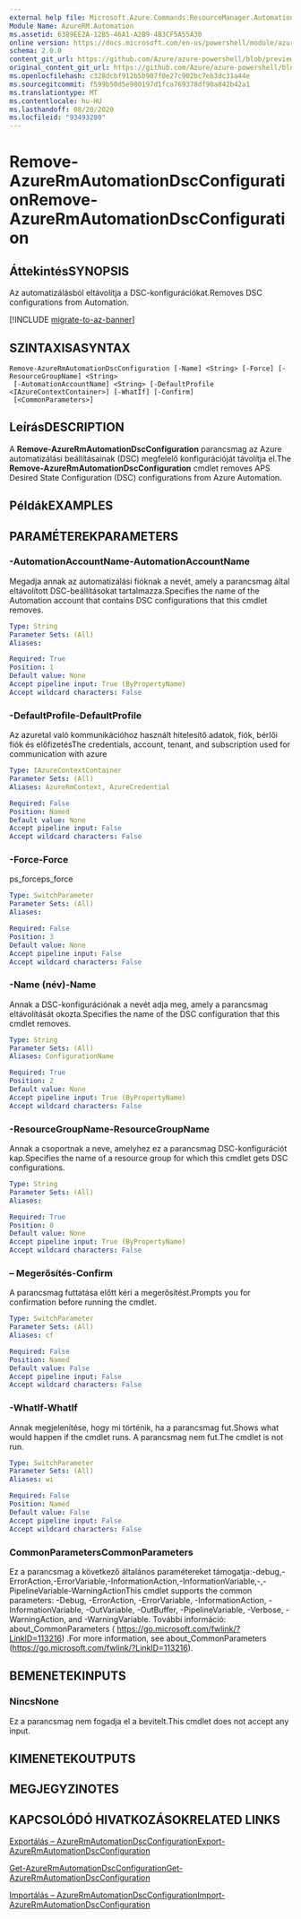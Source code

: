 ```yaml
---
external help file: Microsoft.Azure.Commands.ResourceManager.Automation.dll-Help.xml
Module Name: AzureRM.Automation
ms.assetid: 6389EE2A-12B5-46A1-A2B9-4B3CF5A55A30
online version: https://docs.microsoft.com/en-us/powershell/module/azurerm.automation/remove-azurermautomationdscconfiguration
schema: 2.0.0
content_git_url: https://github.com/Azure/azure-powershell/blob/preview/src/ResourceManager/Automation/Commands.Automation/help/Remove-AzureRmAutomationDscConfiguration.md
original_content_git_url: https://github.com/Azure/azure-powershell/blob/preview/src/ResourceManager/Automation/Commands.Automation/help/Remove-AzureRmAutomationDscConfiguration.md
ms.openlocfilehash: c328dcbf912b5b907f0e27c902bc7eb3dc31a44e
ms.sourcegitcommit: f599b50d5e980197d1fca769378df90a842b42a1
ms.translationtype: MT
ms.contentlocale: hu-HU
ms.lasthandoff: 08/20/2020
ms.locfileid: "93493280"
---
```

# <span data-ttu-id="acc4b-101">Remove-AzureRmAutomationDscConfiguration</span><span class="sxs-lookup"><span data-stu-id="acc4b-101">Remove-AzureRmAutomationDscConfiguration</span></span>

## <span data-ttu-id="acc4b-102">Áttekintés</span><span class="sxs-lookup"><span data-stu-id="acc4b-102">SYNOPSIS</span></span>
<span data-ttu-id="acc4b-103">Az automatizálásból eltávolítja a DSC-konfigurációkat.</span><span class="sxs-lookup"><span data-stu-id="acc4b-103">Removes DSC configurations from Automation.</span></span>

[!INCLUDE [migrate-to-az-banner](../../includes/migrate-to-az-banner.md)]

## <span data-ttu-id="acc4b-104">SZINTAXISA</span><span class="sxs-lookup"><span data-stu-id="acc4b-104">SYNTAX</span></span>

```
Remove-AzureRmAutomationDscConfiguration [-Name] <String> [-Force] [-ResourceGroupName] <String>
 [-AutomationAccountName] <String> [-DefaultProfile <IAzureContextContainer>] [-WhatIf] [-Confirm]
 [<CommonParameters>]
```

## <span data-ttu-id="acc4b-105">Leírás</span><span class="sxs-lookup"><span data-stu-id="acc4b-105">DESCRIPTION</span></span>
<span data-ttu-id="acc4b-106">A **Remove-AzureRmAutomationDscConfiguration** parancsmag az Azure automatizálási beállításainak (DSC) megfelelő konfigurációját távolítja el.</span><span class="sxs-lookup"><span data-stu-id="acc4b-106">The **Remove-AzureRmAutomationDscConfiguration** cmdlet removes APS Desired State Configuration (DSC) configurations from Azure Automation.</span></span>

## <span data-ttu-id="acc4b-107">Példák</span><span class="sxs-lookup"><span data-stu-id="acc4b-107">EXAMPLES</span></span>

## <span data-ttu-id="acc4b-108">PARAMÉTEREK</span><span class="sxs-lookup"><span data-stu-id="acc4b-108">PARAMETERS</span></span>

### <span data-ttu-id="acc4b-109">-AutomationAccountName</span><span class="sxs-lookup"><span data-stu-id="acc4b-109">-AutomationAccountName</span></span>
<span data-ttu-id="acc4b-110">Megadja annak az automatizálási fióknak a nevét, amely a parancsmag által eltávolított DSC-beállításokat tartalmazza.</span><span class="sxs-lookup"><span data-stu-id="acc4b-110">Specifies the name of the Automation account that contains DSC configurations that this cmdlet removes.</span></span>

```yaml
Type: String
Parameter Sets: (All)
Aliases: 

Required: True
Position: 1
Default value: None
Accept pipeline input: True (ByPropertyName)
Accept wildcard characters: False
```

### <span data-ttu-id="acc4b-111">-DefaultProfile</span><span class="sxs-lookup"><span data-stu-id="acc4b-111">-DefaultProfile</span></span>
<span data-ttu-id="acc4b-112">Az azuretal való kommunikációhoz használt hitelesítő adatok, fiók, bérlői fiók és előfizetés</span><span class="sxs-lookup"><span data-stu-id="acc4b-112">The credentials, account, tenant, and subscription used for communication with azure</span></span>

```yaml
Type: IAzureContextContainer
Parameter Sets: (All)
Aliases: AzureRmContext, AzureCredential

Required: False
Position: Named
Default value: None
Accept pipeline input: False
Accept wildcard characters: False
```

### <span data-ttu-id="acc4b-113">-Force</span><span class="sxs-lookup"><span data-stu-id="acc4b-113">-Force</span></span>
<span data-ttu-id="acc4b-114">ps_force</span><span class="sxs-lookup"><span data-stu-id="acc4b-114">ps_force</span></span>

```yaml
Type: SwitchParameter
Parameter Sets: (All)
Aliases: 

Required: False
Position: 3
Default value: None
Accept pipeline input: False
Accept wildcard characters: False
```

### <span data-ttu-id="acc4b-115">-Name (név)</span><span class="sxs-lookup"><span data-stu-id="acc4b-115">-Name</span></span>
<span data-ttu-id="acc4b-116">Annak a DSC-konfigurációnak a nevét adja meg, amely a parancsmag eltávolítását okozta.</span><span class="sxs-lookup"><span data-stu-id="acc4b-116">Specifies the name of the DSC configuration that this cmdlet removes.</span></span>

```yaml
Type: String
Parameter Sets: (All)
Aliases: ConfigurationName

Required: True
Position: 2
Default value: None
Accept pipeline input: True (ByPropertyName)
Accept wildcard characters: False
```

### <span data-ttu-id="acc4b-117">-ResourceGroupName</span><span class="sxs-lookup"><span data-stu-id="acc4b-117">-ResourceGroupName</span></span>
<span data-ttu-id="acc4b-118">Annak a csoportnak a neve, amelyhez ez a parancsmag DSC-konfigurációt kap.</span><span class="sxs-lookup"><span data-stu-id="acc4b-118">Specifies the name of a resource group for which this cmdlet gets DSC configurations.</span></span>

```yaml
Type: String
Parameter Sets: (All)
Aliases: 

Required: True
Position: 0
Default value: None
Accept pipeline input: True (ByPropertyName)
Accept wildcard characters: False
```

### <span data-ttu-id="acc4b-119">– Megerősítés</span><span class="sxs-lookup"><span data-stu-id="acc4b-119">-Confirm</span></span>
<span data-ttu-id="acc4b-120">A parancsmag futtatása előtt kéri a megerősítést.</span><span class="sxs-lookup"><span data-stu-id="acc4b-120">Prompts you for confirmation before running the cmdlet.</span></span>

```yaml
Type: SwitchParameter
Parameter Sets: (All)
Aliases: cf

Required: False
Position: Named
Default value: False
Accept pipeline input: False
Accept wildcard characters: False
```

### <span data-ttu-id="acc4b-121">-WhatIf</span><span class="sxs-lookup"><span data-stu-id="acc4b-121">-WhatIf</span></span>
<span data-ttu-id="acc4b-122">Annak megjelenítése, hogy mi történik, ha a parancsmag fut.</span><span class="sxs-lookup"><span data-stu-id="acc4b-122">Shows what would happen if the cmdlet runs.</span></span>
<span data-ttu-id="acc4b-123">A parancsmag nem fut.</span><span class="sxs-lookup"><span data-stu-id="acc4b-123">The cmdlet is not run.</span></span>

```yaml
Type: SwitchParameter
Parameter Sets: (All)
Aliases: wi

Required: False
Position: Named
Default value: False
Accept pipeline input: False
Accept wildcard characters: False
```

### <span data-ttu-id="acc4b-124">CommonParameters</span><span class="sxs-lookup"><span data-stu-id="acc4b-124">CommonParameters</span></span>
<span data-ttu-id="acc4b-125">Ez a parancsmag a következő általános paramétereket támogatja:-debug,-ErrorAction,-ErrorVariable,-InformationAction,-InformationVariable,-,-PipelineVariable-WarningAction</span><span class="sxs-lookup"><span data-stu-id="acc4b-125">This cmdlet supports the common parameters: -Debug, -ErrorAction, -ErrorVariable, -InformationAction, -InformationVariable, -OutVariable, -OutBuffer, -PipelineVariable, -Verbose, -WarningAction, and -WarningVariable.</span></span> <span data-ttu-id="acc4b-126">További információ: about_CommonParameters ( https://go.microsoft.com/fwlink/?LinkID=113216) .</span><span class="sxs-lookup"><span data-stu-id="acc4b-126">For more information, see about_CommonParameters (https://go.microsoft.com/fwlink/?LinkID=113216).</span></span>

## <span data-ttu-id="acc4b-127">BEMENETEK</span><span class="sxs-lookup"><span data-stu-id="acc4b-127">INPUTS</span></span>

### <span data-ttu-id="acc4b-128">Nincs</span><span class="sxs-lookup"><span data-stu-id="acc4b-128">None</span></span>
<span data-ttu-id="acc4b-129">Ez a parancsmag nem fogadja el a bevitelt.</span><span class="sxs-lookup"><span data-stu-id="acc4b-129">This cmdlet does not accept any input.</span></span>

## <span data-ttu-id="acc4b-130">KIMENETEK</span><span class="sxs-lookup"><span data-stu-id="acc4b-130">OUTPUTS</span></span>

## <span data-ttu-id="acc4b-131">MEGJEGYZI</span><span class="sxs-lookup"><span data-stu-id="acc4b-131">NOTES</span></span>

## <span data-ttu-id="acc4b-132">KAPCSOLÓDÓ HIVATKOZÁSOK</span><span class="sxs-lookup"><span data-stu-id="acc4b-132">RELATED LINKS</span></span>

[<span data-ttu-id="acc4b-133">Exportálás – AzureRmAutomationDscConfiguration</span><span class="sxs-lookup"><span data-stu-id="acc4b-133">Export-AzureRmAutomationDscConfiguration</span></span>](./Export-AzureRmAutomationDscConfiguration.md)

[<span data-ttu-id="acc4b-134">Get-AzureRmAutomationDscConfiguration</span><span class="sxs-lookup"><span data-stu-id="acc4b-134">Get-AzureRmAutomationDscConfiguration</span></span>](./Get-AzureRmAutomationDscConfiguration.md)

[<span data-ttu-id="acc4b-135">Importálás – AzureRmAutomationDscConfiguration</span><span class="sxs-lookup"><span data-stu-id="acc4b-135">Import-AzureRmAutomationDscConfiguration</span></span>](./Import-AzureRmAutomationDscConfiguration.md)


